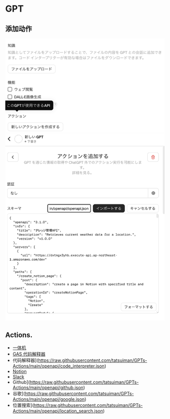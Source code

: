 # GPT

## 添加动作
![](./add_action.png)
![](./actions.png)

## Actions.
* [一体机](https://raw.githubusercontent.com/tatsuiman/GPTs-Actions/main/openapi/openapi.json)
* [GAS 代码解释器](https://raw.githubusercontent.com/tatsuiman/GPTs-Actions/main/openapi/gas_code_interpreter.json)
* 代码解释器](https://raw.githubusercontent.com/tatsuiman/GPTs-Actions/main/openapi/code_interpreter.json)
* [Notion](https://raw.githubusercontent.com/tatsuiman/GPTs-Actions/main/openapi/notion.json)
* [Slack](https://raw.githubusercontent.com/tatsuiman/GPTs-Actions/main/openapi/slack.json)
* Github](https://raw.githubusercontent.com/tatsuiman/GPTs-Actions/main/openapi/github.json)
* 谷歌](https://raw.githubusercontent.com/tatsuiman/GPTs-Actions/main/openapi/google.json)
* 位置搜索](https://raw.githubusercontent.com/tatsuiman/GPTs-Actions/main/openapi/location_search.json)

